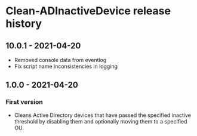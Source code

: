 # Clean-ADInactiveDevice release history

## 10.0.1 - 2021-04-20

* Removed console data from eventlog
* Fix script name inconsistencies in logging

## 1.0.0 - 2021-04-20

### First version

* Cleans Active Directory devices that have passed the specified inactive threshold by disabling them and optionally moving them to a specified OU.
